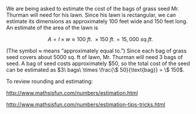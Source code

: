 We are being asked to estimate the cost of the bags of
grass seed Mr. Thurman will need for his lawn. Since his lawn is
rectangular, we can estimate its dimensions as approximately 100 feet
wide and 150 feet long. An estimate of the area of the lawn is

$$A = l \times w \approx 100\ ft.\  \times 150\ ft. = 15,000\ sq.ft.$$

(The symbol $\approx$ means “approximately equal to.”) Since each bag of
grass seed covers about 5000 sq. ft of lawn, Mr. Thurman will need 3
bags of seed. A bag of seed costs approximately \$50, so the total cost
of the seed can be estimated as
$3\ bags\  \times \frac{\$ 50}{\text{bag}} = \$ 150$.

To review rounding and estimating:

<http://www.mathsisfun.com/numbers/estimation.html>

<http://www.mathsisfun.com/numbers/estimation-tips-tricks.html>
